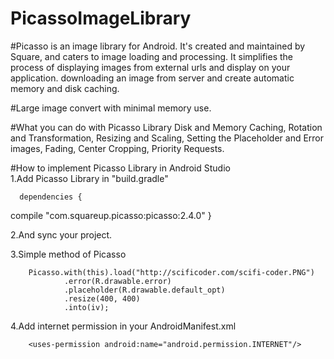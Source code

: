 # PicassoImageLibrary

#Picasso is an image library for Android. It's created and maintained by Square, and caters to image loading and processing. It simplifies the process of displaying images from external urls and display on your application.
downloading an image from server and create automatic memory and disk caching.

#Large image convert with minimal memory use.

#What you can do with Picasso Library
  Disk and Memory Caching, Rotation and Transformation, Resizing and Scaling, Setting the Placeholder and Error images, Fading,
  Center Cropping, Priority Requests.
  
#How to implement Picasso Library in Android Studio  
  1.Add Picasso Library in "build.gradle"
      
      dependencies {
   compile "com.squareup.picasso:picasso:2.4.0"
    }
     
  2.And sync your project.
  
  3.Simple method of Picasso
  
        Picasso.with(this).load("http://scificoder.com/scifi-coder.PNG")
                .error(R.drawable.error)
                .placeholder(R.drawable.default_opt)
                .resize(400, 400)
                .into(iv);
                
   4.Add internet permission in your AndroidManifest.xml 
   
        <uses-permission android:name="android.permission.INTERNET"/>





